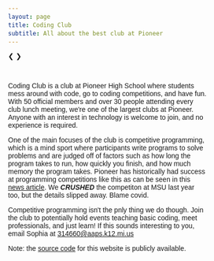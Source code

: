 ```yaml
---
layout: page
title: Coding Club
subtitle: All about the best club at Pioneer
---
```


<html>
<head>
<meta name="viewport" content="width=device-width, initial-scale=1">
<style>
* {box-sizing: border-box}
body {font-family: Verdana, sans-serif; margin:0}
.mySlides {display: none}
img {vertical-align: middle;}

/* Slideshow container */
.slideshow-container {
  max-width: 1000px;
  position: relative;
  margin: auto;
}

/* Next & previous buttons */
.prev, .next {
  cursor: pointer;
  position: absolute;
  top: 50%;
  width: auto;
  padding: 16px;
  margin-top: -22px;
  color: white;
  font-weight: bold;
  font-size: 18px;
  transition: 0.6s ease;
  border-radius: 0 3px 3px 0;
  user-select: none;
}

/* Position the "next button" to the right */
.next {
  right: 0;
  border-radius: 3px 0 0 3px;
}

/* On hover, add a black background color with a little bit see-through */
.prev:hover, .next:hover {
  background-color: rgba(0,0,0,0.8);
}

/* Caption text */
.text {
  color: #f2f2f2;
  font-size: 15px;
  padding: 8px 12px;
  position: absolute;
  bottom: 8px;
  width: 100%;
  text-align: center;
}

/* Number text (1/3 etc) */
.numbertext {
  color: #f2f2f2;
  font-size: 12px;
  padding: 8px 12px;
  position: absolute;
  top: 0;
}

/* The dots/bullets/indicators */
.dot {
  cursor: pointer;
  height: 15px;
  width: 15px;
  margin: 0 2px;
  background-color: #bbb;
  border-radius: 50%;
  display: inline-block;
  transition: background-color 0.6s ease;
}

.active, .dot:hover {
  background-color: #717171;
}

/* On smaller screens, decrease text size */
@media only screen and (max-width: 300px) {
  .prev, .next,.text {font-size: 11px}
}
</style>
</head>
<body>

<div class="slideshow-container">

<div class="mySlides">
  <div class="numbertext">1 / 7</div>
  <img src="img1.jpg" style="width:100%">
  <div class="text">Club members work on problems together after a talk about binary searches</div>
</div>

<div class="mySlides">
  <div class="numbertext">2 / 7</div>
  <img src="img2.jpg" style="width:100%">
</div>

<div class="mySlides">
  <div class="numbertext">7 / 7</div>
  <img src="img7.jpg" style="width:100%">
  <div class="text">Sophia, co-president, gives an overview of coding competitions the club will attend</div>
</div>

<div class="mySlides">
  <div class="numbertext">3 / 7</div>
  <img src="img6.jpg" style="width:100%">
  <div class="text">Students compete in the MSU HSPC from Pioneer</div>
</div>

<div class="mySlides">
  <div class="numbertext">4 / 7</div>
  <img src="img3.jpg" style="width:100%">
  <div class="text">Students crowd together and try to solve a past USACO problem</div>
</div>

<div class="mySlides">
  <div class="numbertext">5 / 7</div>
  <img src="img4.jpg" style="width:100%">
  <div class="text">Various awards from programming competitions</div>
</div>

<div class="mySlides">
  <div class="numbertext">6 / 7</div>
  <img src="img5.jpg" style="width:100%">
  <div class="text">Various awards from programming competitions</div>
</div>

<a class="prev" onclick="plusSlides(-1)">❮</a>
<a class="next" onclick="plusSlides(1)">❯</a>

</div>
<br>

<div style="text-align:center">
  <span class="dot" onclick="currentSlide(1)"></span> 
  <span class="dot" onclick="currentSlide(2)"></span> 
  <span class="dot" onclick="currentSlide(3)"></span> 
  <span class="dot" onclick="currentSlide(4)"></span> 
  <span class="dot" onclick="currentSlide(5)"></span> 
  <span class="dot" onclick="currentSlide(6)"></span> 
  <span class="dot" onclick="currentSlide(7)"></span> 
</div>

<script>
let slideIndex = 1;
showSlides(slideIndex);

// Next/previous controls
function plusSlides(n) {
  showSlides(slideIndex += n);
}

// Thumbnail image controls
function currentSlide(n) {
  showSlides(slideIndex = n);
}

function showSlides(n) {
  let i;
  let slides = document.getElementsByClassName("mySlides");
  let dots = document.getElementsByClassName("dot");
  if (n > slides.length) {slideIndex = 1}
  if (n < 1) {slideIndex = slides.length}
  for (i = 0; i < slides.length; i++) {
    slides[i].style.display = "none";
  }
  for (i = 0; i < dots.length; i++) {
    dots[i].className = dots[i].className.replace(" active", "");
  }
  slides[slideIndex-1].style.display = "block";
  dots[slideIndex-1].className += " active";
}
</script>

</body>
</html>

Coding Club is a club at Pioneer High School where students mess around with code, go to coding competitions, and have fun. With 50 official members and over 30 people attending every club lunch meeting, we're one of the largest clubs at Pioneer. Anyone with an interest in technology is welcome to join, and no experience is required.

One of the main focuses of the club is competitive programming, which is a mind sport where participants write programs to solve problems and are judged off of factors such as how long the program takes to run, how quickly you finish, and how much memory the program takes. Pioneer has historically had success at programming competitions like this as can be seen in this [news article](https://news.a2schools.org/pioneer-high-school-coding-team-excels-at-recent-competitions/). We **_CRUSHED_** the competiton at MSU last year too, but the details slipped away. Blame covid. 

Competitive programming isn't the pnly thing we do though. Join the club to potentially hold events teaching basic coding, meet professionals, and just learn! If this sounds interesting to you, email Sophia at 314660@aaps.k12.mi.us

Note: the [source code](https://github.com/sswangg/sswangg.github.io) for this website is publicly available.
